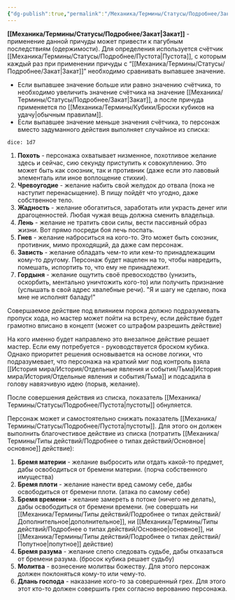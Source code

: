 ```yaml
---
{"dg-publish":true,"permalink":"/Механика/Термины/Статусы/Подробнее/Закат/","noteIcon":"","created":"2025-10-12T10:43:43.996+03:00","updated":"2025-09-24T18:10:43.392+03:00"}
---
```




**[[Механика/Термины/Статусы/Подробнее/Закат\|Закат]]** - применение данной причуды может привести к пагубным последствиям (одержимости). Для определения используется счётчик [[Механика/Термины/Статусы/Подробнее/Пустота\|Пустота]], с которым каждый раз при применении причуды с “[[Механика/Термины/Статусы/Подробнее/Закат\|Закат]]” необходимо сравнивать выпавшее значение. 
- Если выпавшее значение больше или равно значению счётчика, то необходимо увеличить значение счётчика на значение [[Механика/Термины/Статусы/Подробнее/Закат\|Закат]], а после причуда применяется по [[Механика/Термины/Кубики/Броски кубиков на удачу\|обычным правилам]].
- Если выпавшее значение меньше значения счётчика, то персонаж вместо задуманного действия выполняет случайное из списка:


`dice: 1d7`


1. **Похоть** - персонажа охватывает низменное, похотливое желание здесь и сейчас, сию секунду приступить к совокуплению. Это может быть как союзник, так и противник (даже если это лавовый элементаль или иное воплощение стихии). 
2. **Чревоугодие** - желание набить свой желудок до отвала (пока не наступит перенасыщение). В пищу пойдёт что угодно, даже собственное тело. 
3. **Жадность** - желание обогатиться, заработать или украсть денег или драгоценностей. Любая чужая вещь должна сменить владельца. 
4. **Лень** - желание не тратить свои силы, вести пассивный образ жизни. Вот прямо посреди боя лечь поспать.
5. **Гнев** - желание наброситься на кого-то. Это может быть союзник, противник, мимо проходящий, да даже сам персонаж. 
6. **Зависть** - желание обладать чем-то или кем-то принадлежащим кому-то другому. Персонаж будет нацелен на то, чтобы навредить, помешать, испортить то, что ему не принадлежит. 
7. **Гордыня** - желание ощутить своё превосходство (унизить, оскорбить, ментально уничтожить кого-то) или получить признание (услышать в свой адрес хвалебные речи). "Я и шагу не сделаю, пока мне не исполнят баладу!"

Совершаемое действие под влиянием порока должно подразумевать пропуск хода, но мастер может пойти на встречу, если действие будет грамотно вписано в концепт (может со штрафом разрешить действие)


На кого именно будет направлено это внезапное действие решает мастер. Если ему потребуется - руководствуется броском кубика. Однако приоритет решения основывается на основе логики, что подразумевает, что персонажа на краткий миг под контроль взяла [[История мира/История/Отдельные явления и события/Тьма\|История мира/История/Отдельные явления и события/Тьма]] и подсадила в голову навязчивую идею (порыв, желание). 

После совершения действия из списка, показатель [[Механика/Термины/Статусы/Подробнее/Пустота\|пустоты]] обнуляется.

Персонаж может и самостоятельно снижать показатель [[Механика/Термины/Статусы/Подробнее/Пустота\|пустоты]]. Для этого он должен выполнить благочестивое действие из списка (потратить [[Механика/Термины/Типы действий/Подробнее о типах действий/Основное\|основное]] действие): 

1. **Бремя материи** - желание выбросить или отдать какой-то предмет, дабы освободиться от бремени материи. (порча собственного имущества)
2. **Бремя плоти** - желание нанести вред самому себе, дабы освободиться от бремени плоти. (атака по самому себе)
3. **Бремя времени** - желание замереть в потоке (ничего не делать), дабы освободиться от бремени времени. (не совершать ни [[Механика/Термины/Типы действий/Подробнее о типах действий/Дополнительное\|дополнительное]], ни [[Механика/Термины/Типы действий/Подробнее о типах действий/Основное\|основное]], ни [[Механика/Термины/Типы действий/Подробнее о типах действий/Попутное\|попутное]] действие)
4. **Бремя разума** - желание слепо следовать судьбе, дабы отказаться от бремени разума. (бросок кубика решает судьбу)
5. **Молитва** - вознесение молитвы божеству. Для этого персонаж должен поклоняться кому-то или чему-то. 
6. **Длань господа** - наказание кого-то за совершенный грех. Для этого этот кто-то должен совершить грех согласно верованию персонажа.

